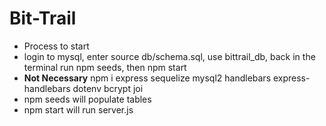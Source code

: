 # Bit-Trail

- Process to start
- login to mysql, enter source db/schema.sql, use bittrail_db, back in the terminal run npm seeds, then npm start
- **Not Necessary** npm i express sequelize mysql2 handlebars express-handlebars dotenv bcrypt joi
- npm seeds will populate tables
- npm start will run server.js
